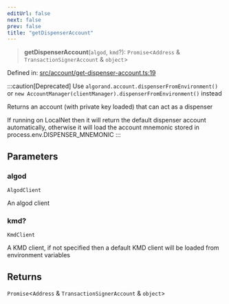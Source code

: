 ```yaml
---
editUrl: false
next: false
prev: false
title: "getDispenserAccount"
---
```


> **getDispenserAccount**(`algod`, `kmd`?): `Promise`\<`Address` & `TransactionSignerAccount` & `object`\>

Defined in: [src/account/get-dispenser-account.ts:19](https://github.com/algorandfoundation/algokit-utils-ts/blob/e57e96ab17213653e656688e8d7251c0107554cf/src/account/get-dispenser-account.ts#L19)

:::caution[Deprecated]
Use `algorand.account.dispenserFromEnvironment()` or `new AccountManager(clientManager).dispenserFromEnvironment()` instead

Returns an account (with private key loaded) that can act as a dispenser

If running on LocalNet then it will return the default dispenser account automatically,
 otherwise it will load the account mnemonic stored in process.env.DISPENSER_MNEMONIC
:::

## Parameters

### algod

`AlgodClient`

An algod client

### kmd?

`KmdClient`

A KMD client, if not specified then a default KMD client will be loaded from environment variables

## Returns

`Promise`\<`Address` & `TransactionSignerAccount` & `object`\>
